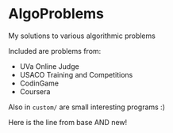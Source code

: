 # AlgoProblems
My solutions to various algorithmic problems

Included are problems from:
* UVa Online Judge
* USACO Training and Competitions
* CodinGame
* Coursera

Also in `custom/` are small interesting programs :)

Here is the line from base AND new!
